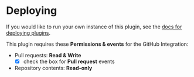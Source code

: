 # Deploying

If you would like to run your own instance of this plugin, see the [docs for deploying plugins](https://github.com/probot/probot/blob/master/docs/deployment.md).

This plugin requires these **Permissions & events** for the GitHub Integration:

- Pull requests: **Read & Write**
  - [x] check the box for **Pull request** events
- Repository contents: **Read-only**
